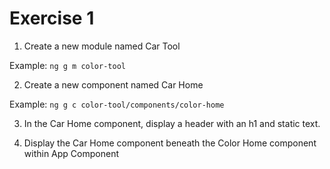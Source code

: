 # Exercise 1

1. Create a new module named Car Tool

Example: `ng g m color-tool`

2. Create a new component named Car Home

Example: `ng g c color-tool/components/color-home`

3. In the Car Home component, display a header with an h1 and static text.

4. Display the Car Home component beneath the Color Home component within App Component